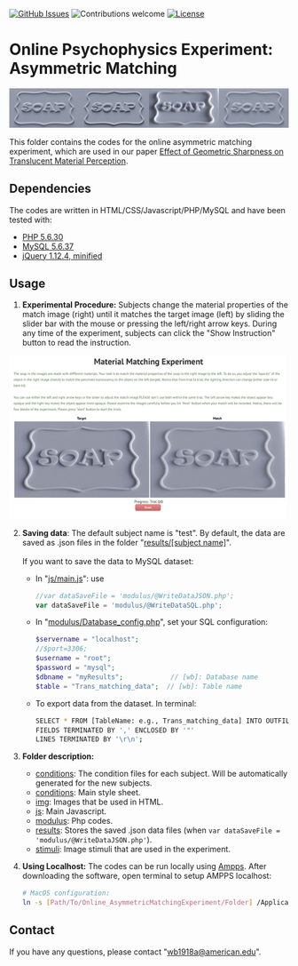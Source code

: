[![GitHub Issues](https://img.shields.io/github/issues/anfederico/Clairvoyant.svg)](https://github.com/BumbleBee0819/Online_AsymmetricMatchingExperiment/issues)
![Contributions welcome](https://img.shields.io/badge/contributions-welcome-orange.svg)
[![License](https://img.shields.io/badge/license-MIT-blue.svg)](https://opensource.org/licenses/MIT)

<h1> Online Psychophysics Experiment: Asymmetric Matching </h1>

<p align="center"><img width=25% src="stimuli/soap_map_b0.4_museum_s0.01_backlit_d136_q4096.jpg"><img width=25% src="stimuli/soap_map_b1.0_museum_s0.01_backlit_d249_q4096.jpg"><img width=25% src="stimuli/soap_map_b2.8_museum_s0.05_sidelit_d74_q4096.jpg"><img width=25% src="stimuli/soap_map_b0.4_museum_s0.01_backlit_d82_q4096.jpg">

This folder contains the codes for the online asymmetric matching experiment, which are used in our paper [Effect of Geometric Sharpness on Translucent Material Perception](https://www.biorxiv.org/content/10.1101/795294v1?rss=1).

</p>

## Dependencies
The codes are written in HTML/CSS/Javascript/PHP/MySQL and have been tested with:
* [PHP 5.6.30](https://www.php.net/releases/5_6_30.php) 
* [MySQL 5.6.37](https://dev.mysql.com/doc/relnotes/mysql/5.6/en/news-5-6-37.html)
* [jQuery 1.12.4, minified](https://blog.jquery.com/2016/05/20/jquery-1-12-4-and-2-2-4-released/)


## Usage
1. **Experimental Procedure:** Subjects change the material properties of the match image (right) until it matches the target image (left) by sliding the slider bar with the mouse or pressing the left/right arrow keys. During any time of the experiment, subjects can click the "Show Instruction" button to read the instruction. 

<div class="image12">
<!--     <p align="center"> Experimental Interface </strong></p> -->
    <p align="center"><img src="img/demo.gif"></p>
</div>

2. **Saving data**: The default subject name is "test". By default, the data are saved as .json files in the folder "[results/[subject name]](results/test)". <br/><br/>If you want to save the data to MySQL dataset:
   - In "[js/main.js](js/main.js)": use 

      ```javascript 
      //var dataSaveFile = 'modulus/@WriteDataJSON.php'; 
      var dataSaveFile = 'modulus/@WriteDataSQL.php'; 
      ```
   - In "[modulus/Database_config.php](modulus/@Database_config.php)", set your SQL configuration:
   
      ```php 
      $servername = "localhost";
      //$port=3306;
      $username = "root";
      $password = "mysql";
      $dbname = "myResults";            // [wb]: Database name
      $table = "Trans_matching_data";  // [wb]: Table name
      ```
   -  To export data from the dataset. In terminal:
      ```bash
      SELECT * FROM [TableName: e.g., Trans_matching_data] INTO OUTFILE [Absolute path: e.g., '/Users/Fiona/tmp.txt']
      FIELDS TERMINATED BY ',' ENCLOSED BY '"'
      LINES TERMINATED BY '\r\n';
      ``` 

3. **Folder description:**
    * [conditions](conditions/): The condition files for each subject. Will be automatically generated for the new subjects.
    * [conditions](css/): Main style sheet.
    * [img](img/): Images that be used in HTML.
    * [js](js/): Main Javascript.
    * [modulus](modulus/): Php codes.
    * [results](results/): Stores the saved .json data files (when `var dataSaveFile = 'modulus/@WriteDataJSON.php'`).
    * [stimuli](stimuli/): Image stimuli that are used in the experiment.


4. **Using Localhost:** The codes can be run locally using [Ampps](https://www.ampps.com/downloads). After downloading the software, open terminal to setup AMPPS localhost:
      ```bash
      # MacOS configuration:
      ln -s [Path/To/Online_AsymmetricMatchingExperiment/Folder] /Applications/AMPPS/www
      ```
## Contact
If you have any questions, please contact "wb1918a@american.edu".
